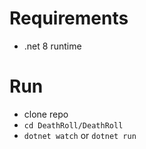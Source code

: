# Requirements
- .net 8 runtime

# Run
- clone repo
- `cd DeathRoll/DeathRoll`
- `dotnet watch` or `dotnet run`

